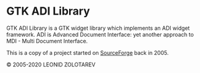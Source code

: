 # GTK ADI Library

GTK ADI Library is a GTK widget library which implements an ADI widget framework.
ADI is Advanced Document Interface: yet another approach to MDI - Multi Document Interface.

This is a copy of a project started on [SourceForge](http://gtkadi.sourceforge.net/) back in 2005.

© 2005-2020 LEONID ZOLOTAREV
